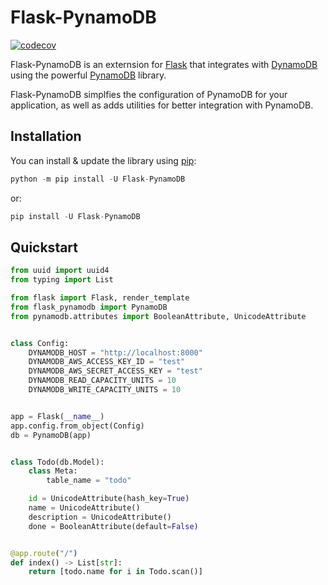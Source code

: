 # Flask-PynamoDB

[![codecov](https://codecov.io/gh/bl4ckst0ne/flask-pynamodb/branch/main/graph/badge.svg)](https://codecov.io/gh/bl4ckst0ne/flask-pynamodb)


Flask-PynamoDB is an externsion for [Flask](https://flask.palletsprojects.com/en/1.1.x/) that integrates with [DynamoDB](https://aws.amazon.com/dynamodb/) using the powerful [PynamoDB](https://pynamodb.readthedocs.io/en/latest/) library.

Flask-PynamoDB simplfies the configuration of PynamoDB for your application, as well as adds utilities for better integration with PynamoDB.

## Installation

You can install & update the library using [pip](https://pip.pypa.io/en/stable/):

```python
python -m pip install -U Flask-PynamoDB
```

or:

```python
pip install -U Flask-PynamoDB
```

## Quickstart

```python
from uuid import uuid4
from typing import List

from flask import Flask, render_template
from flask_pynamodb import PynamoDB
from pynamodb.attributes import BooleanAttribute, UnicodeAttribute


class Config:
    DYNAMODB_HOST = "http://localhost:8000"
    DYNAMODB_AWS_ACCESS_KEY_ID = "test"
    DYNAMODB_AWS_SECRET_ACCESS_KEY = "test"
    DYNAMODB_READ_CAPACITY_UNITS = 10
    DYNAMODB_WRITE_CAPACITY_UNITS = 10


app = Flask(__name__)
app.config.from_object(Config)
db = PynamoDB(app)


class Todo(db.Model):
    class Meta:
        table_name = "todo"

    id = UnicodeAttribute(hash_key=True)
    name = UnicodeAttribute()
    description = UnicodeAttribute()
    done = BooleanAttribute(default=False)


@app.route("/")
def index() -> List[str]:
    return [todo.name for i in Todo.scan()]

```